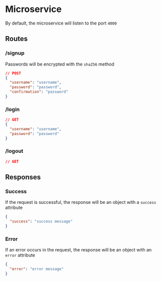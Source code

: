 # Microservice

By default, the microservice will listen to the port `4000`

## Routes

### /signup

Passwords will be encrypted with the `sha256` method

```json
// POST
{
  "username": "username",
  "password": "password",
  "confirmation": "password"
}
```

### /login

```json
// GET
{
  "username": "username",
  "password": "password"
}
```

### /logout

```json
// GET
```

## Responses

### Success

If the request is successful, the response will be an object with a `success` attribute

```json
{
  "success": "success message"
}
```

### Error

If an error occurs in the request, the response will be an object with an `error` attribute

```json
{
  "error": "error message"
}
```
